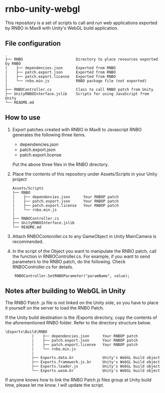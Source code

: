 # rnbo-unity-webgl
This repository is a set of scripts to call and run web applications exported by RNBO in Max8 with Unity's WebGL build application.

## File configuration
```
. 
├── RNBO                        Directory to place resources exported by RNBO
|    ├── dependencies.json      Exported from RNBO
|    ├── patch.export.json      Exported from RNBO
|    ├── patch.export.license   Exported from RNBO
|    └── rnbo.min.js            RNBO package file (not exported)
|
├── RNBOController.cs           Class to call RNBO patch from Unity
├── UnityRNBOInterface.jslib    Scripts for using JavaScript from Unity
└── README.md
```

## How to use
1. Export patches created with RNBO in Max8 to Javascript
RNBO generates the following three items.
   - dependencies.json
   - patch.export.json
   - patch.export.license
  
    Put the above three files in the RNBO directory.

2. Place the contents of this repository under Assets/Scripts in your Unity project
    ```
    Assets/Scripts
    ├── RNBO
    |    ├── dependencies.json      Your RNBOP patch
    |    ├── patch.export.json      Your RNBOP patch
    |    ├── patch.export.license   Your RNBOP patch
    |    └── rnbo.min.js            
    |
    ├── RNBOController.cs           
    ├── UnityRNBOInterface.jslib    
    └── README.md
    ```

3. Attach RNBOContoroller.cs to any GameObject in Unity
   MainCamera is recommended.
4. In the script of the Object you want to manipulate the RNBO patch, call the function in RNBOController.cs.
   For example, if you want to send parameters to the RNBO patch, do the following. Check RNBOController.cs for details.
   ```
    RNBOController.SetRNBOParameter("paramName", value);
   ```

## Notes after building to WebGL in Unity
The RNBO Patch .js file is not linked on the Unity side, so you have to place it yourself on the server to load the RNBO Patch.

If the Unity build destination is the /Exports directory, copy the contents of the aforementioned RNBO folder.
Refer to the directory structure below.
```
\Exports\Build\RNBO
            |    ├── dependencies.json      Your RNBOP patch
            |    ├── patch.export.json      Your RNBOP patch
            |    ├── patch.export.license   Your RNBOP patch
            |    └── rnbo.min.js 
            |
            ├── Exports.data.br             Unity's WebGL build object           
            ├── Exports.framework.js.br     Unity's WebGL build object 
            ├── Exports.loader.js           Unity's WebGL build object
            └── Exports.wasm.br             Unity's WebGL build object
```
If anyone knows how to link the RNBO Patch js files group at Unity build time, please let me know. I will update the script.